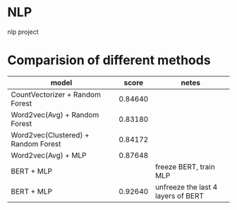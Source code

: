 # NLP
nlp project

# Comparision of different methods

| model     | score |    netes          |
|--------------|--------|------------------|
| CountVectorizer + Random Forest | 0.84640  |  |
| Word2vec(Avg) + Random Forest | 0.83180  |  |
| Word2vec(Clustered) + Random Forest | 0.84172  |  |
| Word2vec(Avg) + MLP   | 0.87648  | |
| BERT + MLP   |   | freeze BERT, train MLP |
| BERT + MLP   | 0.92640  | unfreeze the last 4 layers of BERT|